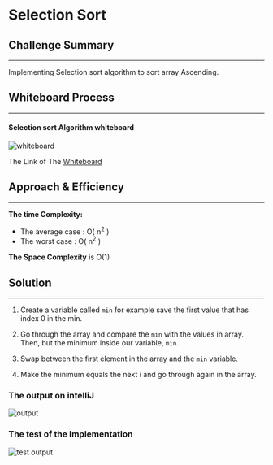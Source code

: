 # Selection Sort

## Challenge Summary
<!-- Description of the challenge -->
---

Implementing Selection sort algorithm to sort array Ascending.

## Whiteboard Process
<!-- Embedded whiteboard image -->
---

#### Selection sort Algorithm whiteboard

![whiteboard](https://i.ibb.co/3fcKq1Q/Screenshot-from-2022-04-25-22-37-14.png)

The Link of The [Whiteboard](https://wbd.ms/share/v2/aHR0cHM6Ly93aGl0ZWJvYXJkLm1pY3Jvc29mdC5jb20vYXBpL3YxLjAvd2hpdGVib2FyZHMvcmVkZWVtLzQwNWY3NmE2N2VmMDRmMWJiZGI0OWNhMzM2ZTI3NDY4X2ExNjJjNTMyLTdhMGMtNDY0NS05NmZkLTIwZDAxOWNmNGU1YV9jZDRkMDEwMS1hOGU4LTQ3OGYtYWIzMS1hZGJmMjU3ZDUzMjI=)

## Approach & Efficiency
<!-- What approach did you take? Why? What is the Big O space/time for this approach? -->
---

**The time Complexity:**

- The average case : O( n<sup>2</sup> )
- The worst case : O( n<sup>2</sup> )

**The Space Complexity** is O(1)

## Solution
<!-- Show how to run your code, and examples of it in action -->
---

1. Create a variable called `min` for example save the first value that has index 0 in the min.  

2. Go through the array and compare the `min` with the values in array. Then, but the minimum inside our variable, `min`.  

3. Swap between the first element in the array and the `min` variable.  

4. Make the minimum equals the next i and go through again in the array.

### The output on intelliJ

![output](https://i.ibb.co/bd5WHhj/Screenshot-from-2022-04-25-21-45-48.png)

### The test of the Implementation
![test output](https://i.ibb.co/X7zwtr7/Screenshot-from-2022-04-25-21-45-29.png)
